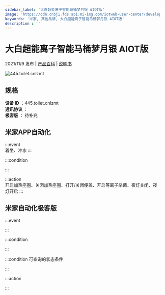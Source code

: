```yaml
---
sidebar_label: '大白超能离子智能马桶梦月银 AIOT版'
image: 'https://cdn.cnbj1.fds.api.mi-img.com/iotweb-user-center/developer_1679048027569QcKtXw8M.png?GalaxyAccessKeyId=AKVGLQWBOVIRQ3XLEW&Expires=9223372036854775807&Signature=0Vw05DtNIMatSotU2Xi/QoWmiAU='
keywords: '米家, 其他品牌, 大白超能离子智能马桶梦月银 AIOT版'
description : ''
---
```

# 大白超能离子智能马桶梦月银 AIOT版

2021/11/9 发布 | [产品百科](https://home.mi.com/webapp/content/baike/product/index.html?model=445.toilet.cnlzmt/) | [说明书](https://home.mi.com/views/introduction.html?model=445.toilet.cnlzmt&region=cn)

![445.toilet.cnlzmt](https://cdn.cnbj1.fds.api.mi-img.com/iotweb-user-center/developer_1679048027569QcKtXw8M.png?GalaxyAccessKeyId=AKVGLQWBOVIRQ3XLEW&Expires=9223372036854775807&Signature=0Vw05DtNIMatSotU2Xi/QoWmiAU=)

## 规格  
> 
**设备 ID** ：445.toilet.cnlzmt  
**通讯协议** ：  
**极客版**  ： 待补充 


## 米家APP自动化  

:::event  
着坐、冲水
:::

:::condition  

:::

:::action   
开启加热座圈、关闭加热座圈、打开/关闭便盖、开启等离子杀菌、夜灯关闭、夜灯开启
:::

## 米家自动化极客版  

:::event  

:::

:::condition  

:::

:::condition 可查询的状态条件  

:::

:::action  

:::

        
